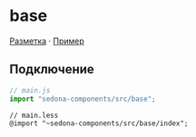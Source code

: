 # base



[Разметка](https://github.com/getsedona/sedona-components/blob/master/src/base/examples.html) · [Пример](https://getsedona.github.io/sedona-components/base.html)

## Подключение

```js
// main.js
import "sedona-components/src/base";
```

```less
// main.less
@import "~sedona-components/src/base/index";
```

